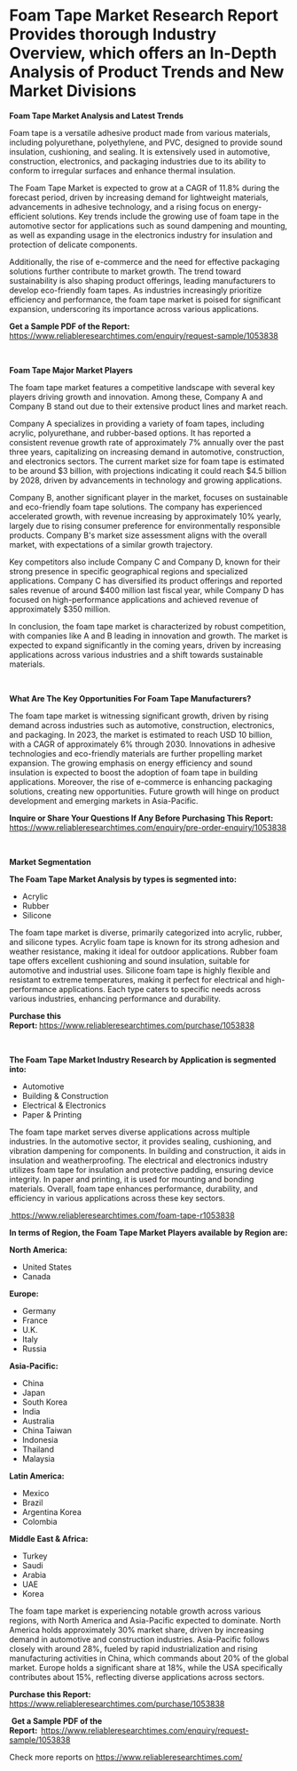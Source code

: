 <p><h1>Foam Tape Market Research Report Provides thorough Industry Overview, which offers an In-Depth Analysis of Product Trends and New Market Divisions</h1></p><p><strong>Foam Tape Market Analysis and Latest Trends</strong></p>
<p><p>Foam tape is a versatile adhesive product made from various materials, including polyurethane, polyethylene, and PVC, designed to provide sound insulation, cushioning, and sealing. It is extensively used in automotive, construction, electronics, and packaging industries due to its ability to conform to irregular surfaces and enhance thermal insulation. </p><p>The Foam Tape Market is expected to grow at a CAGR of 11.8% during the forecast period, driven by increasing demand for lightweight materials, advancements in adhesive technology, and a rising focus on energy-efficient solutions. Key trends include the growing use of foam tape in the automotive sector for applications such as sound dampening and mounting, as well as expanding usage in the electronics industry for insulation and protection of delicate components. </p><p>Additionally, the rise of e-commerce and the need for effective packaging solutions further contribute to market growth. The trend toward sustainability is also shaping product offerings, leading manufacturers to develop eco-friendly foam tapes. As industries increasingly prioritize efficiency and performance, the foam tape market is poised for significant expansion, underscoring its importance across various applications.</p></p>
<p><strong>Get a Sample PDF of the Report:&nbsp;</strong> <a href="https://www.reliableresearchtimes.com/enquiry/request-sample/1053838?utm_campaign=3070&utm_medium=2&utm_source=Github&utm_content=ia&utm_term=31032025&utm_id=foam-tape">https://www.reliableresearchtimes.com/enquiry/request-sample/1053838</a></p>
<p>&nbsp;</p>
<p><strong>Foam Tape Major Market Players</strong></p>
<p><p>The foam tape market features a competitive landscape with several key players driving growth and innovation. Among these, Company A and Company B stand out due to their extensive product lines and market reach.</p><p>Company A specializes in providing a variety of foam tapes, including acrylic, polyurethane, and rubber-based options. It has reported a consistent revenue growth rate of approximately 7% annually over the past three years, capitalizing on increasing demand in automotive, construction, and electronics sectors. The current market size for foam tape is estimated to be around $3 billion, with projections indicating it could reach $4.5 billion by 2028, driven by advancements in technology and growing applications.</p><p>Company B, another significant player in the market, focuses on sustainable and eco-friendly foam tape solutions. The company has experienced accelerated growth, with revenue increasing by approximately 10% yearly, largely due to rising consumer preference for environmentally responsible products. Company B's market size assessment aligns with the overall market, with expectations of a similar growth trajectory.</p><p>Key competitors also include Company C and Company D, known for their strong presence in specific geographical regions and specialized applications. Company C has diversified its product offerings and reported sales revenue of around $400 million last fiscal year, while Company D has focused on high-performance applications and achieved revenue of approximately $350 million.</p><p>In conclusion, the foam tape market is characterized by robust competition, with companies like A and B leading in innovation and growth. The market is expected to expand significantly in the coming years, driven by increasing applications across various industries and a shift towards sustainable materials.</p></p>
<p>&nbsp;</p>
<p><strong>What Are The Key Opportunities For Foam Tape Manufacturers?</strong></p>
<p><p>The foam tape market is witnessing significant growth, driven by rising demand across industries such as automotive, construction, electronics, and packaging. In 2023, the market is estimated to reach USD 10 billion, with a CAGR of approximately 6% through 2030. Innovations in adhesive technologies and eco-friendly materials are further propelling market expansion. The growing emphasis on energy efficiency and sound insulation is expected to boost the adoption of foam tape in building applications. Moreover, the rise of e-commerce is enhancing packaging solutions, creating new opportunities. Future growth will hinge on product development and emerging markets in Asia-Pacific.</p></p>
<p><strong>Inquire or Share Your Questions If Any Before Purchasing This Report:</strong> <a href="https://www.reliableresearchtimes.com/enquiry/pre-order-enquiry/1053838?utm_campaign=3070&utm_medium=2&utm_source=Github&utm_content=ia&utm_term=31032025&utm_id=foam-tape">https://www.reliableresearchtimes.com/enquiry/pre-order-enquiry/1053838</a></p>
<p>&nbsp;</p>
<p><strong>Market Segmentation</strong></p>
<p><strong>The Foam Tape Market Analysis by types is segmented into:</strong></p>
<p><ul><li>Acrylic</li><li>Rubber</li><li>Silicone</li></ul></p>
<p><p>The foam tape market is diverse, primarily categorized into acrylic, rubber, and silicone types. Acrylic foam tape is known for its strong adhesion and weather resistance, making it ideal for outdoor applications. Rubber foam tape offers excellent cushioning and sound insulation, suitable for automotive and industrial uses. Silicone foam tape is highly flexible and resistant to extreme temperatures, making it perfect for electrical and high-performance applications. Each type caters to specific needs across various industries, enhancing performance and durability.</p></p>
<p><strong>Purchase this Report:&nbsp;</strong><a href="https://www.reliableresearchtimes.com/purchase/1053838?utm_campaign=3070&utm_medium=2&utm_source=Github&utm_content=ia&utm_term=31032025&utm_id=foam-tape">https://www.reliableresearchtimes.com/purchase/1053838</a></p>
<p>&nbsp;</p>
<p><strong>The Foam Tape Market Industry Research by Application is segmented into:</strong></p>
<p><ul><li>Automotive</li><li>Building & Construction</li><li>Electrical & Electronics</li><li>Paper & Printing</li></ul></p>
<p><p>The foam tape market serves diverse applications across multiple industries. In the automotive sector, it provides sealing, cushioning, and vibration dampening for components. In building and construction, it aids in insulation and weatherproofing. The electrical and electronics industry utilizes foam tape for insulation and protective padding, ensuring device integrity. In paper and printing, it is used for mounting and bonding materials. Overall, foam tape enhances performance, durability, and efficiency in various applications across these key sectors.</p></p>
<p><a href="https://www.reliableresearchtimes.com/foam-tape-r1053838?utm_campaign=3070&utm_medium=2&utm_source=Github&utm_content=ia&utm_term=31032025&utm_id=foam-tape">&nbsp;https://www.reliableresearchtimes.com/foam-tape-r1053838</a></p>
<p><strong>In terms of Region, the Foam Tape Market Players available by Region are:</strong></p>
<p>
    <p> <strong> North America: </strong>
        <ul>
            <li>United States</li>
            <li>Canada</li>
        </ul>
        </p> 
    <p> <strong> Europe: </strong>
        <ul>
            <li>Germany</li>
            <li>France</li>
            <li>U.K.</li>
            <li>Italy</li>
            <li>Russia</li>
        </ul>
        </p> 
    <p> <strong> Asia-Pacific: </strong>
        <ul>
            <li>China</li>
            <li>Japan</li>
            <li>South Korea</li>
            <li>India</li>
            <li>Australia</li>
            <li>China Taiwan</li>
            <li>Indonesia</li>
            <li>Thailand</li>
            <li>Malaysia</li>
        </ul>
        </p> 
    <p> <strong> Latin America: </strong>
        <ul>
            <li>Mexico</li>
            <li>Brazil</li>
            <li>Argentina Korea</li>
            <li>Colombia</li>
        </ul>
        </p> 
    <p> <strong> Middle East & Africa: </strong>
        <ul>
            <li>Turkey</li>
            <li>Saudi</li>
            <li>Arabia</li>
            <li>UAE</li>
            <li>Korea</li>
        </ul>
    </p>
    </p>
<p><p>The foam tape market is experiencing notable growth across various regions, with North America and Asia-Pacific expected to dominate. North America holds approximately 30% market share, driven by increasing demand in automotive and construction industries. Asia-Pacific follows closely with around 28%, fueled by rapid industrialization and rising manufacturing activities in China, which commands about 20% of the global market. Europe holds a significant share at 18%, while the USA specifically contributes about 15%, reflecting diverse applications across sectors.</p></p>
<p><strong>Purchase this Report: </strong><a href="https://www.reliableresearchtimes.com/purchase/1053838?utm_campaign=3070&utm_medium=2&utm_source=Github&utm_content=ia&utm_term=31032025&utm_id=foam-tape">https://www.reliableresearchtimes.com/purchase/1053838</a></p>
<p>&nbsp;<strong>Get a Sample PDF of the Report:&nbsp;&nbsp;</strong><a href="https://www.reliableresearchtimes.com/enquiry/request-sample/1053838?utm_campaign=3070&utm_medium=2&utm_source=Github&utm_content=ia&utm_term=31032025&utm_id=foam-tape">https://www.reliableresearchtimes.com/enquiry/request-sample/1053838</a></p>
<p><strong></strong></p>
<p>Check more reports on <a href="https://www.reliableresearchtimes.com/?utm_campaign=3070&utm_medium=2&utm_source=Github&utm_content=ia&utm_term=31032025&utm_id=foam-tape">https://www.reliableresearchtimes.com/</a></p>